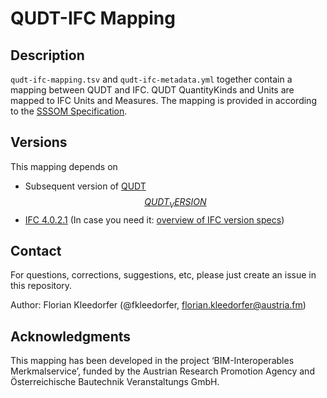 # QUDT-IFC Mapping

## Description
`qudt-ifc-mapping.tsv` and `qudt-ifc-metadata.yml` together contain a mapping between QUDT and IFC. QUDT QuantityKinds and Units are mapped to IFC Units and Measures. The mapping is provided in according to the [SSSOM Specification](https://mapping-commons.github.io/sssom/spec/).

## Versions

This mapping depends on

* Subsequent version of [QUDT $$QUDT_VERSION$$](https://github.com/qudt/qudt-public-repo/releases/tag/v$$QUDT_VERSION$$) 
* [IFC 4.0.2.1](https://standards.buildingsmart.org/IFC/DEV/IFC4/ADD2_TC1/OWL/ontology.ttl) (In case you need it: [overview of IFC version specs](https://technical.buildingsmart.org/standards/ifc/ifc-schema-specifications/)) 

## Contact

For questions, corrections, suggestions, etc, please just create an issue in this repository.

Author: Florian Kleedorfer (@fkleedorfer, florian.kleedorfer@austria.fm)

## Acknowledgments

This mapping has been developed in the project ‘BIM-Interoperables Merkmalservice’, funded by the Austrian Research Promotion Agency and Österreichische Bautechnik Veranstaltungs GmbH.

